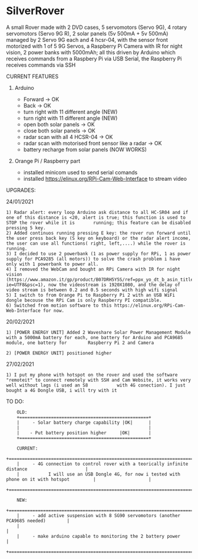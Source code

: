 # SilverRover
A small Rover made with 2 DVD cases, 5 servomotors (Servo 9G), 4 rotary servomotors (Servo 9G R), 2 solar panels (5v 500mA + 5v 500mA) managed by 2 Servo 9G each and 4 hcsr-04, with the sensor front motorized with 1 of 5 9G Servos, a Raspberry Pi Camera with IR for night vision, 2 power banks with 5000mAh;
all this driven by Arduino which receives commands from a Raspbery Pi via USB Serial, the Raspberry Pi receives commands via SSH





CURRENT FEATURES
1) Arduino
    - Forward -> OK
    - Back -> OK
    - turn right with 11 different angle  (NEW)
    - turn right with 11 different angle  (NEW) 
    - open both solar panels -> OK 
    - close both solar panels -> OK
    - radar scan with all 4 HCSR-04 -> OK
    - radar scan with motorised front sensor like a radar -> OK
    - battery recharge from solar panels (NOW WORKS)
    
 2) Orange Pi / Raspberry part
    - installed minicom used to send serial comands
    - installed https://elinux.org/RPi-Cam-Web-Interface to stream video
    
    
  UPGRADES:
    
  24/01/2021
  
    1) Radar alert: every loop Arduino ask distance to all HC-SR04 and if one of this distance is <20, alert is true; this function is used to STOP the rover while it is       running; this feature can be disabled pressing 5 key.
    2) Added continuos running pressing E key: the rover run forward until the user press back key (S key on keyboard) or the radar alert income, the user can use all functions( right, left,....) while the rover is running.
    3) I decided to use 2 powerbank (1 as power supply for RPi, 1 as power supply for PCA9285 (all motors)) to solve the crash problem i have only with 1 powerbank to power all.
    4) I removed the WebCam and bought an RPi Camera with IR for night vision (https://www.amazon.it/gp/product/B07DRH5Y5S/ref=ppx_yo_dt_b_asin_title_o01_s00?ie=UTF8&psc=1), now the videostream is 1920X1080, and the delay of video stream is between 0.2 and 0.5 seconds with high wifi signal
    5) I switch to from Orange Pi to Raspberry Pi 2 with an USB WiFi dongle becouse the RPi Cam is only Raspberry PI compatible.
    6) Switched from motion software to this https://elinux.org/RPi-Cam-Web-Interface for now.

   20/02/2021
   
    1) [POWER ENERGY UNIT] Added 2 Waveshare Solar Power Management Module with a 5000mA battery for each, one battery for Arduino and PCA9685 module, one battery for        Raspberry Pi 2 and Camera
            
    2) [POWER ENERGY UNIT] positioned higher
          
   27/02/2021
   
    1) I put my phone with hotspot on the rover and used the software "remoteit" to connect remotely with SSH and Cam Website, it works very well without lags (i used an S8           with 4G conection). I just bought a 4G Dongle USB, i will try with it

    
   TO DO:
        
        
        OLD:
        +=================================================+
        |     - Solar battery charge capability |OK|      |
        |                                                 |
        |    - Put battery position higher     |OK|       |
        +=================================================+
        
        CURRENT:
        +===============================================================================================+
        |     - 4G connection to control rover with a teorically infinite distance                      |
        |           I will use an USB Dongle 4G, for now i tested with phone on it with hotspot         |                    |
        +===============================================================================================+
        
        NEW:
        +=====================================================================================+
        |     - add active suspension with 8 SG90 servomotors (another PCA9685 needed)        |
        |                                                                                     |
        |     - make arduino capable to monitoring the 2 battery power                        |
        +=====================================================================================+
    
